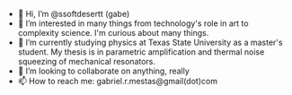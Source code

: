 - 👋 Hi, I’m @ssoftdesertt (gabe)
- 👀 I’m interested in many things from technology's role in art to complexity science. I'm curious about many things.
- 🌱 I’m currently studying physics at Texas State University as a master's student. My thesis is in parametric amplification and thermal noise squeezing of mechanical resonators.
- 💞️ I’m looking to collaborate on anything, really
- 📫 How to reach me: gabriel.r.mestas@gmail(dot)com

<!---
ssoftdesertt/ssoftdesertt is a ✨ special ✨ repository because its `README.md` (this file) appears on your GitHub profile.
You can click the Preview link to take a look at your changes.
--->
